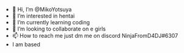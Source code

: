- 👋 Hi, I’m @MikoYotsuya
- 👀 I’m interested in hentai
- 🌱 I’m currently learning coding
- 💞️ I’m looking to collaborate on e girls
- 📫 How to reach me just dm me on discord NinjaFromD4DJ#6307
- I am based

<!---
MikoYotsuya/MikoYotsuya is a ✨ special ✨ repository because its `README.md` (this file) appears on your GitHub profile.
You can click the Preview link to take a look at your changes.
--->

